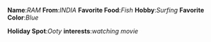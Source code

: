 __Name__:_RAM_
__From__:_INDIA_
__Favorite Food__:_Fish_
__Hobby__:_Surfing_
__Favorite Color__:_Blue_

__Holiday Spot__:_Ooty_
__interests__:_watching movie_